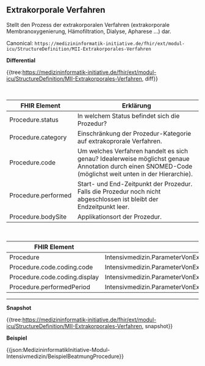 ## Extrakorporale Verfahren

Stellt den Prozess der extrakorporalen Verfahren (extrakorporale Membranoxygenierung, Hämofiltration, Dialyse, Apharese …) dar.



Canonical: 
```https://medizininformatik-initiative.de/fhir/ext/modul-icu/StructureDefinition/MII-Extrakorporales-Verfahren```

**Differential**

{{tree:https://medizininformatik-initiative.de/fhir/ext/modul-icu/StructureDefinition/MII-Extrakorporales-Verfahren, diff}}

<br>

| FHIR Element | Erklärung |
|--------------|-----------|
| Procedure.status | In welchem Status befindet sich die Prozedur? | 
| Procedure.category | Einschränkung der Prozedur-Kategorie auf extrakoprorale Verfahren. 
| Procedure.code | Um welches Verfahren handelt es sich genau? Idealerweise möglichst genaue Annotation durch einen SNOMED-Code (möglichst weit unten in der Hierarchie). |
|  Procedure.performed | Start- und End-Zeitpunkt der Prozedur. Falls die Prozedur noch nicht abgeschlossen ist bleibt der Endzeitpunkt leer. |
| Procedure.bodySite | Applikationsort der Prozedur. | 

<br>

| FHIR Element | Logischer Datensatz |
|--------------|-----------|
| Procedure       | Intensivmedizin.ParameterVonExtrakorporalenVerfahren.Verfahren
| Procedure.code.coding.code       | Intensivmedizin.ParameterVonExtrakorporalenVerfahren.Verfahren.VerfahrenCode|
| Procedure.code.coding.display | Intensivmedizin.ParameterVonExtrakorporalenVerfahren.Verfahren.VerfahrenName |
| Procedure.performedPeriod       | Intensivmedizin.ParameterVonExtrakorporalenVerfahren.Verfahren.KlinischRelevanteZeit | 

---

**Snapshot**

{{tree:https://medizininformatik-initiative.de/fhir/ext/modul-icu/StructureDefinition/MII-Extrakorporales-Verfahren, snapshot}}


**Beispiel**

{{json:MedizininformatikInitiative-Modul-Intensivmedizin/BeispielBeatmungProcedure}}
